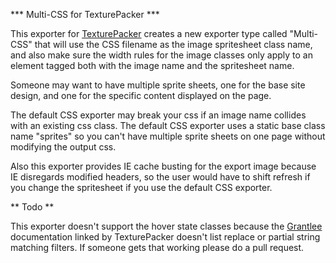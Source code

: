 *** Multi-CSS for TexturePacker ***

This exporter for [TexturePacker](http://www.texturepacker.com/) creates a new exporter type called "Multi-CSS" that will use the CSS filename as the image spritesheet class name, and also make sure the width rules for the image classes only apply to an element tagged both with the image name and the spritesheet name.

Someone may want to have multiple sprite sheets, one for the base site design, and one for the specific content displayed on the page.

The default CSS exporter may break your css if an image name collides with an existing css class.  The default CSS exporter uses a static base class name "sprites" so you can't have multiple sprite sheets on one page without modifying the output css.

Also this exporter provides IE cache busting for the export image because IE disregards modified headers, so the user would have to shift refresh if you change the spritesheet if you use the default CSS exporter.

** Todo **

This exporter doesn't support the hover state classes because the [Grantlee](http://www.grantlee.org/apidox/for_themers.html) documentation linked by TexturePacker doesn't list replace or partial string matching filters.  If someone gets that working please do a pull request.
